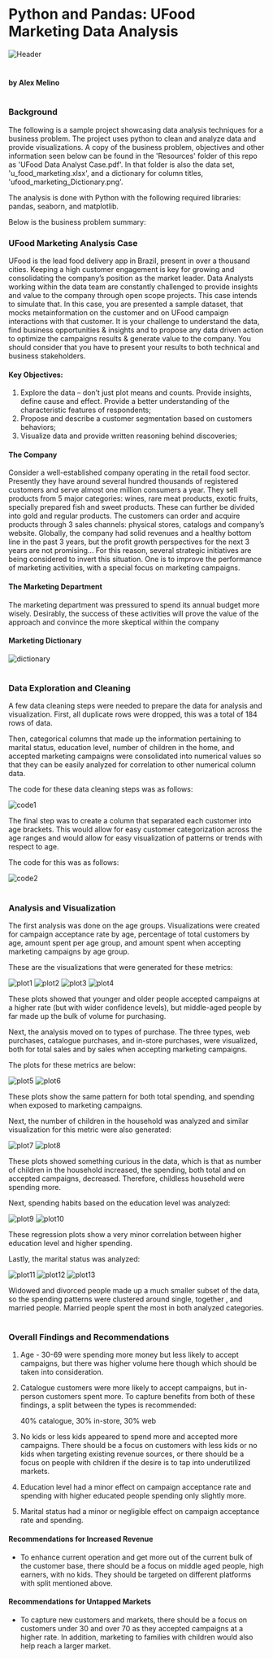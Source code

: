 # Python and Pandas: UFood Marketing Data Analysis

![Header](Images/header2.png)

#
#### by Alex Melino
#

### Background

The following is a sample project showcasing data analysis techniques for a business problem. The project uses python to clean and analyze data and provide visualizations. A copy of the business problem, objectives and other information seen below can be found in the 'Resources' folder of this repo as 'UFood Data Analyst Case.pdf'. In that folder is also the data set, 'u_food_marketing.xlsx', and a dictionary for column titles, 'ufood_marketing_Dictionary.png'.

The analysis is done with Python with the following required libraries: pandas, seaborn, and matplotlib. 

Below is the business problem summary:




### UFood Marketing Analysis Case

UFood is the lead food delivery app in Brazil, present in over a thousand cities.
Keeping a high customer engagement is key for growing and consolidating the company’s
position as the market leader.
Data Analysts working within the data team are constantly challenged to provide insights and
value to the company through open scope projects. This case intends to simulate that.
In this case, you are presented a sample dataset, that mocks metainformation on the customer
and on UFood campaign interactions with that customer.
It is your challenge to understand the data, find business opportunities & insights and to propose
any data driven action to optimize the campaigns results & generate value to the company.
You should consider that you have to present your results to both technical and business
stakeholders.

#### Key Objectives:
1. Explore the data – don’t just plot means and counts. Provide insights, define cause and
effect. Provide a better understanding of the characteristic features of respondents;
2. Propose and describe a customer segmentation based on customers behaviors;
3. Visualize data and provide written reasoning behind discoveries;

#### The Company

Consider a well-established company operating in the retail food sector. Presently they have
around several hundred thousands of registered customers and serve almost one million
consumers a year. They sell products from 5 major categories: wines, rare meat products, exotic
fruits, specially prepared fish and sweet products. These can further be divided into gold and
regular products. The customers can order and acquire products through 3 sales channels: physical
stores, catalogs and company’s website. Globally, the company had solid revenues and a healthy
bottom line in the past 3 years, but the profit growth perspectives for the next 3 years are not
promising... For this reason, several strategic initiatives are being considered to invert this
situation. One is to improve the performance of marketing activities, with a special focus on
marketing campaigns.

#### The Marketing Department

The marketing department was pressured to spend its annual budget more wisely. Desirably, the success
of these activities will prove the value of the approach and convince the more skeptical within the
company

#### Marketing Dictionary
![dictionary](Resources/ufood_marketing_Dictionary.png)

#
#

### Data Exploration and Cleaning

A few data cleaning steps were needed to prepare the data for analysis and visualization. First, all duplicate rows were dropped, this was a total of 184 rows of data.

Then, categorical columns that made up the information pertaining to marital status, education level, number of children in the home, and accepted marketing campaigns were consolidated into numerical values so that they can be easily analyzed for correlation to other numerical column data. 

The code for these data cleaning steps was as follows:

![code1](Images/code1.png)

The final step was to create a column that separated each customer into age brackets. This would allow for easy customer categorization across the age ranges and would allow for easy visualization of patterns or trends with respect to age. 

The code for this was as follows:

![code2](Images/code2.png)

#

### Analysis and Visualization

The first analysis was done on the age groups. Visualizations were created for campaign acceptance rate by age, percentage of total customers by age, amount spent per age group, and amount spent when accepting marketing campaigns by age group. 

These are the visualizations that were generated for these metrics:

![plot1](Images/plot1.png)
![plot2](Images/plot2.png)
![plot3](Images/plot3.png)
![plot4](Images/plot4.png)

These plots showed that younger and older people accepted campaigns at a higher rate (but with wider confidence levels), but middle-aged people by far made up the bulk of volume for purchasing.

Next, the analysis moved on to types of purchase. The three types, web purchases, catalogue purchases, and in-store purchases, were visualized, both for total sales and by sales when accepting marketing campaigns. 

The plots for these metrics are below:

![plot5](Images/plot5.png)
![plot6](Images/plot6.png)

These plots show the same pattern for both total spending, and spending when exposed to marketing campaigns.

Next, the number of children in the household was analyzed and similar visualization for this metric were also generated:

![plot7](Images/plot7.png)
![plot8](Images/plot8.png)

These plots showed something curious in the data, which is that as number of children in the household increased, the spending, both total and on accepted campaigns, decreased. Therefore, childless household were spending more. 

Next, spending habits based on the education level was analyzed:

![plot9](Images/plot9.png)
![plot10](Images/plot10.png)

These regression plots show a very minor correlation between higher education level and higher spending.

Lastly, the marital status was analyzed:

![plot11](Images/plot11.png)
![plot12](Images/plot12.png)
![plot13](Images/plot13.png)

Widowed and divorced people made up a much smaller subset of the data, so the spending patterns were clustered around single, together , and married people. Married people spent the most in both analyzed categories.







#

### Overall Findings and Recommendations


1. Age - 30-69 were spending more money but less likely to accept campaigns, but there was higher volume here though which should be taken into consideration.

2. Catalogue customers were more likely to accept campaigns, but in-person customers spent more. To capture benefits from both of these findings, a split between the types is recommended:

    40% catalogue, 30% in-store, 30% web

3. No kids or less kids appeared to spend more and accepted more campaigns. There should be a focus on customers with less kids or no kids when targeting existing revenue sources, or there should be a focus on people with children if the desire is to tap into underutilized markets.

4. Education level had a minor effect on campaign acceptance rate and spending with higher educated people spending only slightly more.

5. Marital status had a minor or negligible effect on campaign acceptance rate and spending.


#### Recommendations for Increased Revenue
- To enhance current operation and get more out of the current bulk of the customer base, there should be a focus on middle aged people, high earners, with no kids. They should be targeted on different platforms with split mentioned above.

#### Recommendations for Untapped Markets
-  To capture new customers and markets, there should be a focus on customers under 30 and over 70 as they accepted campaigns at a higher rate. In addition, marketing to families with children would also help reach a larger market.
